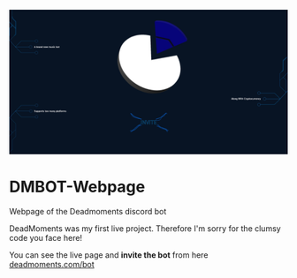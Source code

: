 
![Demo](https://raw.githubusercontent.com/Keivan-sf/DMBOT-Webpage/main/demo.jpg)

# DMBOT-Webpage

Webpage of the Deadmoments discord bot

DeadMoments was my first live project. Therefore I'm sorry for the clumsy code you face here!

You can see the live page and **invite the bot** from here [deadmoments.com/bot](https://deadmoments.com/bot)
